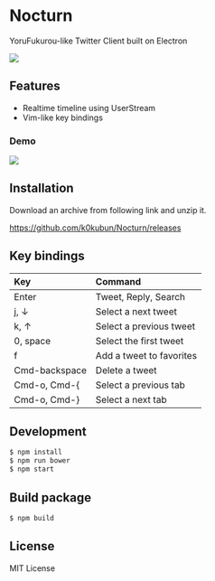 # Nocturn

YoruFukurou-like Twitter Client built on Electron

![](https://i.gyazo.com/f50b8192eed6adfcb49c9b3374d5a7bb.png)

## Features
- Realtime timeline using UserStream
- Vim-like key bindings

### Demo

![](https://i.gyazo.com/3f89eaf9e85820ef0ba79bc2db7c478e.gif)

## Installation

Download an archive from following link and unzip it.

https://github.com/k0kubun/Nocturn/releases

## Key bindings

|Key|Command|
|:---|:---|
|Enter| Tweet, Reply, Search |
|j, ↓|Select a next tweet|
|k, ↑|Select a previous tweet|
|0, space|Select the first tweet|
|f|Add a tweet to favorites|
|Cmd-backspace|Delete a tweet|
|Cmd-o, Cmd-{|Select a previous tab|
|Cmd-o, Cmd-}|Select a next tab|

## Development

```bash
$ npm install
$ npm run bower
$ npm start
```

## Build package

```bash
$ npm build
```

## License

MIT License
